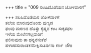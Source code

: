 +++
title = "009 ಸಲಹಿದೊಡೆಯನ ಜೋಳವಾಳಿಗೆ"

+++
ಸಲಹಿದೊಡೆಯನ ಜೋಳವಾಳಿಗೆ   
ತಲೆಯ ಮಾರುವುದೊಂದು ಪುಣ್ಯದ   
ಫಲವು ಮರಣದ ಹೊತ್ತು ಕೃಷ್ಣನ ಕಾಬ ಸುಕೃತಫಲ   
ಇಳೆಯ ಮೇಲೆನಗಲ್ಲದಾರಿಗೆ   
ಫಲಿಸುವುದು ತಾ ಧನ್ಯನೆನುತೆವೆ   
ಹಳಚದಸುರಾಂತಕನನೀಕ್ಷಿಸುತಿರ್ದನಾ ಕರ್ಣ     ॥9॥